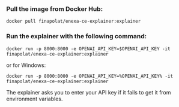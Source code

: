 ### Pull the image from Docker Hub:

`docker pull finapolat/enexa-ce-explainer:explainer`

### Run the explainer with the following command:

`docker run -p 8000:8000 -e OPENAI_API_KEY=$OPENAI_API_KEY -it finapolat/enexa-ce-explainer:explainer`

or for Windows:

`docker run -p 8000:8000 -e OPENAI_API_KEY=%OPENAI_API_KEY% -it finapolat/enexa-ce-explainer:explainer`

The explainer asks you to enter your API key if it fails to get it from environment variables. 